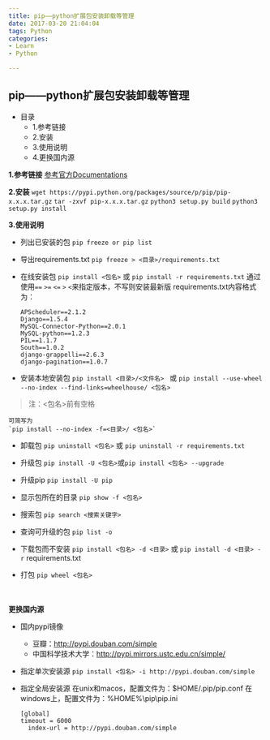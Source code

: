 ```yaml
---
title: pip——python扩展包安装卸载等管理
date: 2017-03-20 21:04:04
tags: Python
categories: 
- Learn
- Python

---
```


## pip——python扩展包安装卸载等管理


*  目录
    * 1.参考链接
    * 2.安装
    * 3.使用说明
    * 4.更换国内源

**1.参考链接**
[参考官方Documentations](https://pip.pypa.io/en/latest/)

**2.安装**
`wget https://pypi.python.org/packages/source/p/pip/pip-x.x.x.tar.gz`
`tar -zxvf pip-x.x.x.tar.gz`
`python3 setup.py build`
`python3 setup.py install`


**3.使用说明**

* 列出已安装的包
`pip freeze or pip list`
* 导出requirements.txt
`pip freeze > <目录>/requirements.txt`
* 在线安装包
`pip install <包名>`
或 
`pip install -r requirements.txt`
通过使用`==` `>=` `<=` `>` `<`来指定版本，不写则安装最新版
requirements.txt内容格式为：

    ```
    APScheduler==2.1.2
    Django==1.5.4
    MySQL-Connector-Python==2.0.1
    MySQL-python==1.2.3
    PIL==1.1.7
    South==1.0.2
    django-grappelli==2.6.3
    django-pagination==1.0.7
    ```

* 安装本地安装包
`pip install <目录>/<文件名> `
或
`pip install --use-wheel --no-index --find-links=wheelhouse/ <包名>`
> 注：<包名>前有空格

    可简写为
    `pip install --no-index -f=<目录>/ <包名>`

* 卸载包
`pip uninstall <包名>` 或 `pip uninstall -r requirements.txt`

* 升级包
`pip install -U <包名>`或`pip install <包名> --upgrade`

* 升级pip
`pip install -U pip`

* 显示包所在的目录
`pip show -f <包名>`

* 搜索包
`pip search <搜索关键字>`

* 查询可升级的包
`pip list -o`

* 下载包而不安装
`pip install <包名> -d <目录>` 或 `pip install -d <目录> -r` requirements.txt

* 打包
`pip wheel <包名>`

<br><br>
**更换国内源**

* 国内pypi镜像
    * 豆瓣：http://pypi.douban.com/simple
    * 中国科学技术大学：http://pypi.mirrors.ustc.edu.cn/simple/

* 指定单次安装源
`pip install <包名> -i http://pypi.douban.com/simple`

* 指定全局安装源
在unix和macos，配置文件为：$HOME/.pip/pip.conf
在windows上，配置文件为：%HOME%\pip\pip.ini
    ```
    [global]
    timeout = 6000
      index-url = http://pypi.douban.com/simple
    ```

